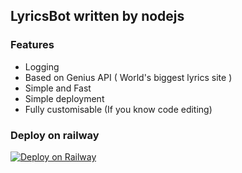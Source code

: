 ## LyricsBot written by nodejs

### Features

- Logging 
- Based on Genius API ( World's biggest lyrics site )
- Simple and Fast 
- Simple deployment
- Fully customisable (If you know code editing)

### Deploy on railway

[![Deploy on Railway](https://railway.app/button.svg)](https://railway.app/new/template?template=https%3A%2F%2Fgithub.com%2Fdivrk%2FLyricsBot&envs=GENIUS%2CBOT_TOKEN&GENIUSDesc=Paste+your+genius+api+key+%28https%3A%2F%2Fgenius+com%29&BOT_TOKENDesc=Telegram+bot+token+%28+%40Botfather%29&referralCode=d4rk)
